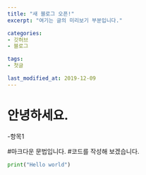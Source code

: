 ```yaml
---
title: "새 블로그 오픈!"
excerpt: "여기는 글의 미리보기 부분입니다."

categories:
- 깃허브
- 블로그

tags:
- 첫글

last_modified_at: 2019-12-09
---
```


# 안녕하세요.
-항목1

#마크다운 문법입니다.
#코드를 작성해 보겠습니다.

```python
print("Hello world")
```
